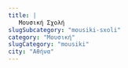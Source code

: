 ```yaml
---
title: |
   Μουσική Σχολή
slugSubcategory: "mousiki-sxoli"
category: "Μουσική"
slugCategory: "mousiki"
city: "Αθήνα"
---
```


